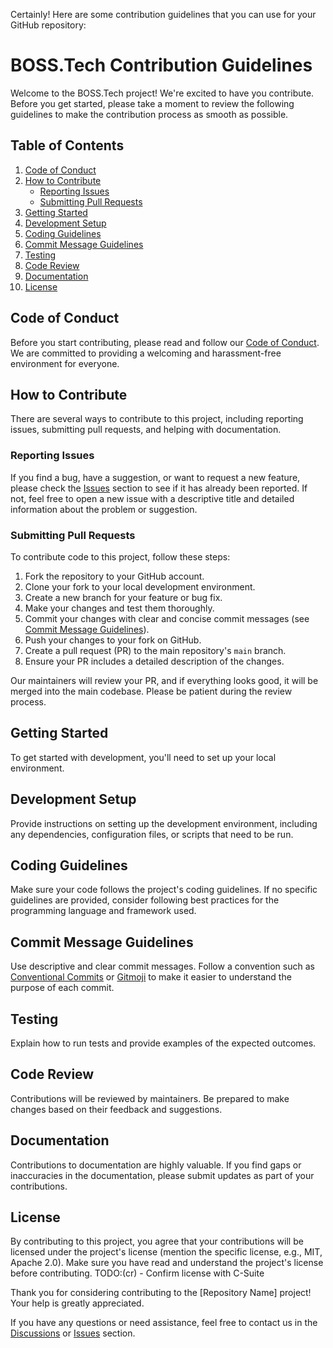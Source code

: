 Certainly! Here are some contribution guidelines that you can use for your GitHub repository:

# BOSS.Tech Contribution Guidelines

Welcome to the BOSS.Tech project! We're excited to have you contribute. Before you get started, please take a moment to review the following guidelines to make the contribution process as smooth as possible.

## Table of Contents

1. [Code of Conduct](#code-of-conduct)
2. [How to Contribute](#how-to-contribute)
    - [Reporting Issues](#reporting-issues)
    - [Submitting Pull Requests](#submitting-pull-requests)
3. [Getting Started](#getting-started)
4. [Development Setup](#development-setup)
5. [Coding Guidelines](#coding-guidelines)
6. [Commit Message Guidelines](#commit-message-guidelines)
7. [Testing](#testing)
8. [Code Review](#code-review)
9. [Documentation](#documentation)
10. [License](#license)

## Code of Conduct

Before you start contributing, please read and follow our [Code of Conduct](CODE_OF_CONDUCT.md). We are committed to providing a welcoming and harassment-free environment for everyone.

## How to Contribute

There are several ways to contribute to this project, including reporting issues, submitting pull requests, and helping with documentation.

### Reporting Issues

If you find a bug, have a suggestion, or want to request a new feature, please check the [Issues](https://github.com/your-username/repo-name/issues) section to see if it has already been reported. If not, feel free to open a new issue with a descriptive title and detailed information about the problem or suggestion.

### Submitting Pull Requests

To contribute code to this project, follow these steps:

1. Fork the repository to your GitHub account.
2. Clone your fork to your local development environment.
3. Create a new branch for your feature or bug fix.
4. Make your changes and test them thoroughly.
5. Commit your changes with clear and concise commit messages (see [Commit Message Guidelines](#commit-message-guidelines)).
6. Push your changes to your fork on GitHub.
7. Create a pull request (PR) to the main repository's `main` branch.
8. Ensure your PR includes a detailed description of the changes.

Our maintainers will review your PR, and if everything looks good, it will be merged into the main codebase. Please be patient during the review process.

## Getting Started

To get started with development, you'll need to set up your local environment.

## Development Setup

Provide instructions on setting up the development environment, including any dependencies, configuration files, or scripts that need to be run.

## Coding Guidelines

Make sure your code follows the project's coding guidelines. If no specific guidelines are provided, consider following best practices for the programming language and framework used.

## Commit Message Guidelines

Use descriptive and clear commit messages. Follow a convention such as [Conventional Commits](https://www.conventionalcommits.org/) or [Gitmoji](https://gitmoji.dev/) to make it easier to understand the purpose of each commit.

## Testing

Explain how to run tests and provide examples of the expected outcomes.

## Code Review

Contributions will be reviewed by maintainers. Be prepared to make changes based on their feedback and suggestions.

## Documentation

Contributions to documentation are highly valuable. If you find gaps or inaccuracies in the documentation, please submit updates as part of your contributions.

## License

By contributing to this project, you agree that your contributions will be licensed under the project's license (mention the specific license, e.g., MIT, Apache 2.0). Make sure you have read and understand the project's license before contributing.
TODO:(cr) - Confirm license with C-Suite

Thank you for considering contributing to the [Repository Name] project! Your help is greatly appreciated.

If you have any questions or need assistance, feel free to contact us in the [Discussions](https://github.com/your-username/repo-name/discussions) or [Issues](https://github.com/your-username/repo-name/issues) section.
